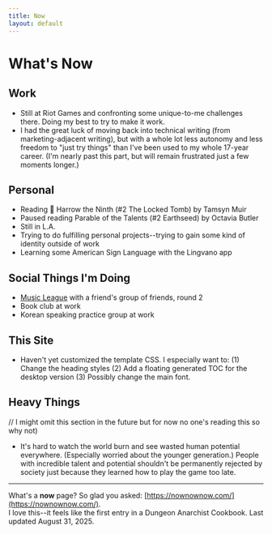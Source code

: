 ```yaml
---
title: Now
layout: default
---
```


# What's Now

## Work
- Still at Riot Games and confronting some unique-to-me challenges there. Doing my best to try to make it work.
- I had the great luck of moving back into technical writing (from marketing-adjacent writing), but with a whole lot less autonomy and less freedom to "just try things" than I've been used to my whole 17-year career. (I'm nearly past this part, but will remain frustrated just a few moments longer.)

## Personal
- Reading 🩻 Harrow the Ninth (#2 The Locked Tomb) by Tamsyn Muir 
- Paused reading Parable of the Talents (#2 Earthseed) by Octavia Butler 
- Still in L.A. 
- Trying to do fulfilling personal projects--trying to gain some kind of identity outside of work
- Learning some American Sign Language with the Lingvano app

## Social Things I'm Doing
- [Music League](https://musicleague.com/) with a friend's group of friends, round 2
- Book club at work
- Korean speaking practice group at work

## This Site
- Haven't yet customized the template CSS. I especially want to: (1) Change the heading styles (2) Add a floating generated TOC for the desktop version (3) Possibly change the main font. 

## Heavy Things 
// I might omit this section in the future but for now no one's reading this so why not)   
- It's hard to watch the world burn and see wasted human potential everywhere. (Especially worried about the younger generation.) People with incredible talent and potential shouldn't be permanently rejected by society just because they learned how to play the game too late. 

---

What's a **now** page? So glad you asked: [https://nownownow.com/](https://nownownow.com/). <br>I love this--it feels like the first entry in a Dungeon Anarchist Cookbook. 
Last updated August 31, 2025. 